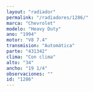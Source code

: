 ```yaml
---
layout: "radiador"
permalink: "/radiadores/1286/"
marca: "Chevrolet"
modelo: "Heavy Duty"
ano: "1994"
motor: "V8 7.4"
transmision: "Automática"
parte: "431342"
clima: "Con clima"
alto: "34"
ancho: "19 1/4"
observaciones: ""
id: "1286"
---
```


